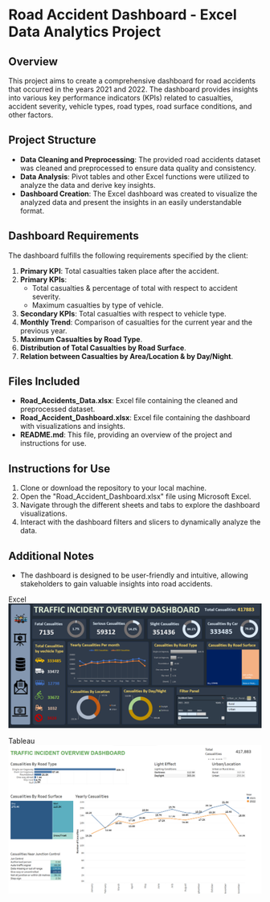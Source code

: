 # Road Accident Dashboard - Excel Data Analytics Project

## Overview
This project aims to create a comprehensive dashboard for road accidents that occurred in the years 2021 and 2022. The dashboard provides insights into various key performance indicators (KPIs) related to casualties, accident severity, vehicle types, road types, road surface conditions, and other factors.

## Project Structure
- **Data Cleaning and Preprocessing**: The provided road accidents dataset was cleaned and preprocessed to ensure data quality and consistency.
- **Data Analysis**: Pivot tables and other Excel functions were utilized to analyze the data and derive key insights.
- **Dashboard Creation**: The Excel dashboard was created to visualize the analyzed data and present the insights in an easily understandable format.

## Dashboard Requirements
The dashboard fulfills the following requirements specified by the client:

1. **Primary KPI**: Total casualties taken place after the accident.
2. **Primary KPIs**:
   - Total casualties & percentage of total with respect to accident severity.
   - Maximum casualties by type of vehicle.
3. **Secondary KPIs**: Total casualties with respect to vehicle type.
4. **Monthly Trend**: Comparison of casualties for the current year and the previous year.
5. **Maximum Casualties by Road Type**.
6. **Distribution of Total Casualties by Road Surface**.
7. **Relation between Casualties by Area/Location & by Day/Night**.

## Files Included
- **Road_Accidents_Data.xlsx**: Excel file containing the cleaned and preprocessed dataset.
- **Road_Accident_Dashboard.xlsx**: Excel file containing the dashboard with visualizations and insights.
- **README.md**: This file, providing an overview of the project and instructions for use.

## Instructions for Use
1. Clone or download the repository to your local machine.
2. Open the "Road_Accident_Dashboard.xlsx" file using Microsoft Excel.
3. Navigate through the different sheets and tabs to explore the dashboard visualizations.
4. Interact with the dashboard filters and slicers to dynamically analyze the data.

## Additional Notes
- The dashboard is designed to be user-friendly and intuitive, allowing stakeholders to gain valuable insights into road accidents.

Excel![Excel Dashboard](https://github.com/jayavardhana0409/Road-Accident-Dashboard/blob/85ba509f8027f20d5a91fd6b9fd6cf5d41b48aa7/Excel_Road%20Accident.png)

Tableau![Tableau Dashboard](https://github.com/jayavardhana0409/Road-Accident-Dashboard/blob/e38da08c2253bbdbef0b8209c5bbc201214610c0/Road%20accident%20.png)
